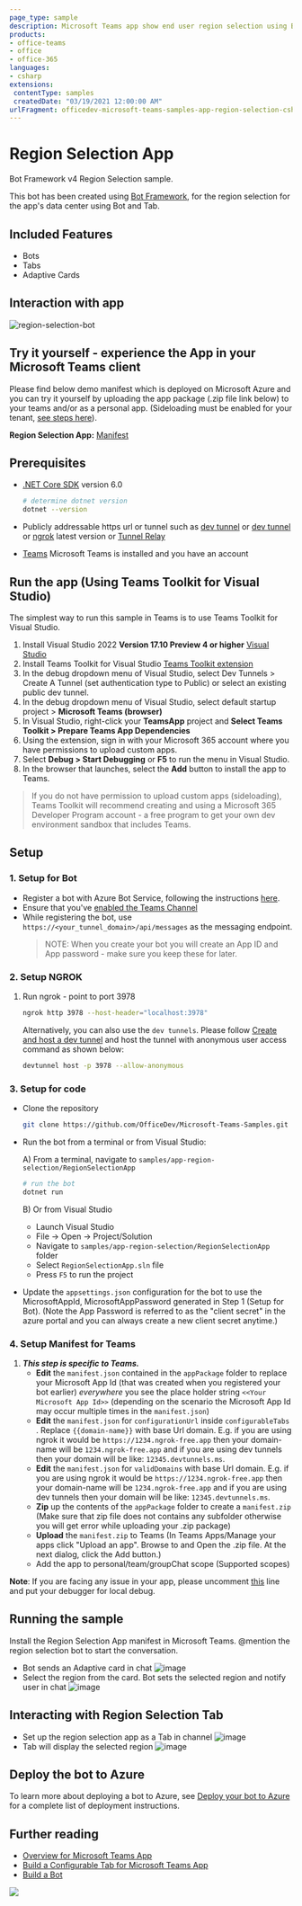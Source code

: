 ```yaml
---
page_type: sample
description: Microsoft Teams app show end user region selection using Bot and Tab
products:
- office-teams
- office
- office-365
languages:
- csharp
extensions:
 contentType: samples
 createdDate: "03/19/2021 12:00:00 AM"
urlFragment: officedev-microsoft-teams-samples-app-region-selection-csharp
---
```


# Region Selection App

Bot Framework v4 Region Selection sample.

This bot has been created using [Bot Framework](https://dev.botframework.com), for the region selection for the app's data center using Bot and Tab.

## Included Features
* Bots
* Tabs
* Adaptive Cards

## Interaction with app
![region-selection-bot ](RegionSectionApp/Images/region-selection.gif)

## Try it yourself - experience the App in your Microsoft Teams client
Please find below demo manifest which is deployed on Microsoft Azure and you can try it yourself by uploading the app package (.zip file link below) to your teams and/or as a personal app. (Sideloading must be enabled for your tenant, [see steps here](https://docs.microsoft.com/microsoftteams/platform/concepts/build-and-test/prepare-your-o365-tenant#enable-custom-teams-apps-and-turn-on-custom-app-uploading)).

**Region Selection App:** [Manifest](/samples/app-region-selection/csharp/demo-manifest/app-region-selection.zip)

## Prerequisites

- [.NET Core SDK](https://dotnet.microsoft.com/download) version 6.0

  ```bash
  # determine dotnet version
  dotnet --version
  ```
- Publicly addressable https url or tunnel such as [dev tunnel](https://learn.microsoft.com/en-us/azure/developer/dev-tunnels/get-started?tabs=windows) or [dev tunnel](https://learn.microsoft.com/en-us/azure/developer/dev-tunnels/get-started?tabs=windows) or [ngrok](https://ngrok.com/) latest version or [Tunnel Relay](https://github.com/OfficeDev/microsoft-teams-tunnelrelay)

- [Teams](https://teams.microsoft.com) Microsoft Teams is installed and you have an account

## Run the app (Using Teams Toolkit for Visual Studio)

The simplest way to run this sample in Teams is to use Teams Toolkit for Visual Studio.
1. Install Visual Studio 2022 **Version 17.10 Preview 4 or higher** [Visual Studio](https://visualstudio.microsoft.com/downloads/)
1. Install Teams Toolkit for Visual Studio [Teams Toolkit extension](https://learn.microsoft.com/en-us/microsoftteams/platform/toolkit/toolkit-v4/install-teams-toolkit-vs?pivots=visual-studio-v17-7)
1. In the debug dropdown menu of Visual Studio, select Dev Tunnels > Create A Tunnel (set authentication type to Public) or select an existing public dev tunnel.
1. In the debug dropdown menu of Visual Studio, select default startup project > **Microsoft Teams (browser)**
1. In Visual Studio, right-click your **TeamsApp** project and **Select Teams Toolkit > Prepare Teams App Dependencies**
1. Using the extension, sign in with your Microsoft 365 account where you have permissions to upload custom apps.
1. Select **Debug > Start Debugging** or **F5** to run the menu in Visual Studio.
1. In the browser that launches, select the **Add** button to install the app to Teams.
> If you do not have permission to upload custom apps (sideloading), Teams Toolkit will recommend creating and using a Microsoft 365 Developer Program account - a free program to get your own dev environment sandbox that includes Teams.

## Setup

### 1. Setup for Bot

- Register a bot with Azure Bot Service, following the instructions [here](https://docs.microsoft.com/azure/bot-service/bot-service-quickstart-registration?view=azure-bot-service-3.0).
- Ensure that you've [enabled the Teams Channel](https://docs.microsoft.com/azure/bot-service/channel-connect-teams?view=azure-bot-service-4.0)
- While registering the bot, use `https://<your_tunnel_domain>/api/messages` as the messaging endpoint.
    > NOTE: When you create your bot you will create an App ID and App password - make sure you keep these for later.

### 2. Setup NGROK
1) Run ngrok - point to port 3978

   ```bash
   ngrok http 3978 --host-header="localhost:3978"
   ```  

   Alternatively, you can also use the `dev tunnels`. Please follow [Create and host a dev tunnel](https://learn.microsoft.com/en-us/azure/developer/dev-tunnels/get-started?tabs=windows) and host the tunnel with anonymous user access command as shown below:

   ```bash
   devtunnel host -p 3978 --allow-anonymous
   ```

### 3. Setup for code

- Clone the repository

    ```bash
    git clone https://github.com/OfficeDev/Microsoft-Teams-Samples.git
    ```

- Run the bot from a terminal or from Visual Studio:

  A) From a terminal, navigate to `samples/app-region-selection/RegionSelectionApp`

  ```bash
  # run the bot
  dotnet run
  ```

  B) Or from Visual Studio

  - Launch Visual Studio
  - File -> Open -> Project/Solution
  - Navigate to `samples/app-region-selection/RegionSelectionApp` folder
  - Select `RegionSelectionApp.sln` file
  - Press `F5` to run the project

 - Update the `appsettings.json` configuration for the bot to use the MicrosoftAppId, MicrosoftAppPassword generated in Step 1 (Setup for Bot). (Note the App Password is referred to as the "client secret" in the azure portal and you can always create a new client secret anytime.)

 ### 4. Setup Manifest for Teams
1) __*This step is specific to Teams.*__
    - **Edit** the `manifest.json` contained in the  `appPackage` folder to replace your Microsoft App Id (that was created when you registered your bot earlier) *everywhere* you see the place holder string `<<Your Microsoft App Id>>` (depending on the scenario the Microsoft App Id may occur multiple times in the `manifest.json`)
    - **Edit** the `manifest.json` for `configurationUrl` inside `configurableTabs` . Replace `{{domain-name}}` with base Url domain. E.g. if you are using ngrok it would be `https://1234.ngrok-free.app` then your domain-name will be `1234.ngrok-free.app` and if you are using dev tunnels then your domain will be like: `12345.devtunnels.ms`.
    - **Edit** the `manifest.json` for `validDomains` with base Url domain. E.g. if you are using ngrok it would be `https://1234.ngrok-free.app` then your domain-name will be `1234.ngrok-free.app` and if you are using dev tunnels then your domain will be like: `12345.devtunnels.ms`.
    - **Zip** up the contents of the `appPackage` folder to create a `manifest.zip` (Make sure that zip file does not contains any subfolder otherwise you will get error while uploading your .zip package)
    - **Upload** the `manifest.zip` to Teams (In Teams Apps/Manage your apps click "Upload an app". Browse to and Open the .zip file. At the next dialog, click the Add button.)
    - Add the app to personal/team/groupChat scope (Supported scopes)


**Note**: If you are facing any issue in your app, please uncomment [this](https://github.com/OfficeDev/Microsoft-Teams-Samples/blob/main/samples/app-region-selection/csharp/RegionSectionApp/AdapterWithErrorHandler.cs#L25) line and put your debugger for local debug.

## Running the sample

Install the Region Selection App manifest in Microsoft Teams. @mention the region selection bot to start the conversation.
- Bot sends an Adaptive card in chat
![image](RegionSectionApp/Images/region-details-bot.png)
- Select the region from the card. Bot sets the selected region and notify user in chat
![image](RegionSectionApp/Images/region-change-bot.png)

## Interacting with Region Selection Tab

- Set up the region selection app as a Tab in channel
![image](RegionSectionApp/Images/region-config.png)
- Tab will display the selected region
![image](RegionSectionApp/Images/region-details.png)

## Deploy the bot to Azure

To learn more about deploying a bot to Azure, see [Deploy your bot to Azure](https://aka.ms/azuredeployment) for a complete list of deployment instructions.


## Further reading
- [Overview for Microsoft Teams App](https://docs.microsoft.com/microsoftteams/platform/build-your-first-app/build-first-app-overview)
- [Build a Configurable Tab for Microsoft Teams App](https://docs.microsoft.com/microsoftteams/platform/build-your-first-app/build-channel-tab)
- [Build a Bot](https://docs.microsoft.com/microsoftteams/platform/build-your-first-app/build-bot)

<img src="https://pnptelemetry.azurewebsites.net/microsoft-teams-samples/samples/app-region-selection-csharp" />